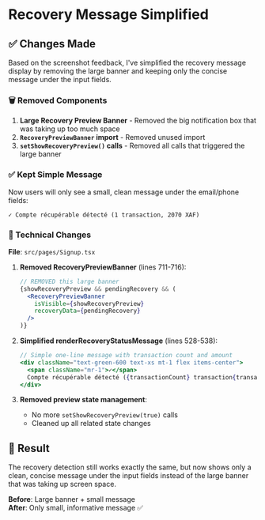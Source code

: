 # Recovery Message Simplified

## ✅ Changes Made

Based on the screenshot feedback, I've simplified the recovery message display by removing the large banner and keeping only the concise message under the input fields.

### **🗑️ Removed Components**
1. **Large Recovery Preview Banner** - Removed the big notification box that was taking up too much space
2. **`RecoveryPreviewBanner` import** - Removed unused import
3. **`setShowRecoveryPreview()` calls** - Removed all calls that triggered the large banner

### **✅ Kept Simple Message**
Now users will only see a small, clean message under the email/phone fields:

```
✓ Compte récupérable détecté (1 transaction, 2070 XAF)
```

### **🔧 Technical Changes**

**File**: `src/pages/Signup.tsx`

1. **Removed RecoveryPreviewBanner** (lines 711-716):
   ```jsx
   // REMOVED this large banner
   {showRecoveryPreview && pendingRecovery && (
     <RecoveryPreviewBanner 
       isVisible={showRecoveryPreview}
       recoveryData={pendingRecovery}
     />
   )}
   ```

2. **Simplified renderRecoveryStatusMessage** (lines 528-538):
   ```jsx
   // Simple one-line message with transaction count and amount
   <div className="text-green-600 text-xs mt-1 flex items-center">
     <span className="mr-1">✓</span>
     Compte récupérable détecté ({transactionCount} transaction{transactionCount > 1 ? 's' : ''}, {totalAmount} XAF)
   </div>
   ```

3. **Removed preview state management**:
   - No more `setShowRecoveryPreview(true)` calls
   - Cleaned up all related state changes

## 🎯 Result

The recovery detection still works exactly the same, but now shows only a clean, concise message under the input fields instead of the large banner that was taking up screen space.

**Before**: Large banner + small message  
**After**: Only small, informative message ✅